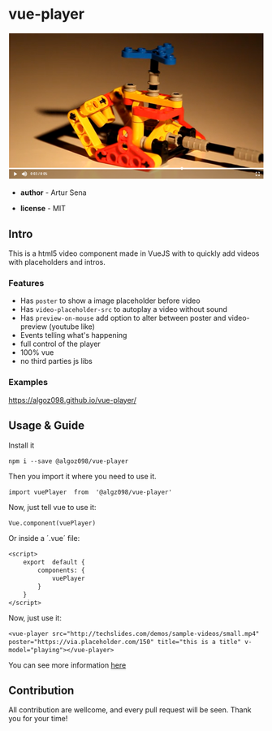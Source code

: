 
# vue-player

![](ss.png)

 -  **author** - Artur Sena

-  **license** - MIT

  

## Intro

This is a html5 video component made in VueJS with to quickly add videos with placeholders and intros.

### Features
- Has `poster` to show a image placeholder before video
- Has `video-placeholder-src` to autoplay a video without sound
- Has `preview-on-mouse` add option to alter between poster and video-preview (youtube like)
- Events telling what's happening
- full control of the player
- 100% vue
- no third parties js libs
  
### Examples
https://algoz098.github.io/vue-player/

## Usage & Guide

Install it
```
npm i --save @algoz098/vue-player
```

Then you import it where you need to use it.
```
import vuePlayer  from  '@algz098/vue-player'
```
Now, just tell vue to use it:
```
Vue.component(vuePlayer)
```
Or inside a ´.vue´ file:
```
<script>
	export  default {
		components: {
			vuePlayer
		}
	}
</script>
```
Now, just use it:
```
<vue-player src="http://techslides.com/demos/sample-videos/small.mp4" poster="https://via.placeholder.com/150" title="this is a title" v-model="playing"></vue-player>
```
  You can see more information [here](PLAYER.md)
  

## Contribution
All contribution are wellcome, and every pull request will be seen. Thank you for your time!